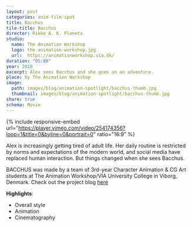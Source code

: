 ```yaml
---
layout: post
categories: anim-film-spot
title: Bacchus
tile-title: Bacchus
director: Rikke A. K. Planeta
studio:
  name: The Animation Workshop
  logo: the-animation-workshop.jpg
  url:  https://animationworkshop.via.dk/
duration: "05:08"
year: 2018
excerpt: Alex sees Bacchus and she goes on an adventure.
place: by The Animation Workshop
image:
  path: images/blog/animation-spotlight/bacchus-thumb.jpg
  thumbnail: images/blog/animation-spotlight/bacchus-thumb.jpg
share: true
schema: Movie
---
```


{% include responsive-embed url="https://player.vimeo.com/video/254174356?loop=1&title=0&byline=0&portrait=0" ratio="16:9" %}

Alex is increasingly getting tired of adult life. Her daily routine is restricted by norms and expectations of the modern world, and social media have replaced human interaction. But things changed when she sees Bacchus.

BACCHUS was made by a team of 3rd-year Character Animation & CG Art students at The Animation Workshop/VIA University College in Viborg, Denmark. Check out the project blog  [here](https://bacchus-taw.tumblr.com/)

**Highlights**:
* Overall style
* Animation
* Cinematography
